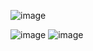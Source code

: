 ![image](https://github.com/nsinorov/Web-Development-Bootcamp-/assets/45227327/a689e781-c2b0-431f-9977-97fc8b0cdcf9)

![image](https://github.com/nsinorov/Web-Development-Bootcamp-/assets/45227327/290eeb60-fdd3-4028-9b0b-e030581110dc)
![image](https://github.com/nsinorov/Web-Development-Bootcamp-/assets/45227327/6c57d2ca-563a-4a54-a4eb-0d0ebae3611c)
